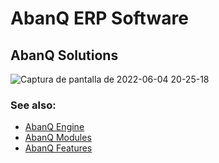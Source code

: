 # AbanQ ERP Software

## AbanQ Solutions

![Captura de pantalla de 2022-06-04 20-25-18](https://user-images.githubusercontent.com/83337757/172021942-3eaacea1-7dec-463d-805f-1b83c753733e.png)

### See also: 
*  [AbanQ Engine](https://github.com/falbujer/AbanQ)
*  [AbanQ Modules](https://github.com/falbujer/AbanQ-Modules)
*  [AbanQ Features](https://github.com/falbujer/AbanQ-Features)

